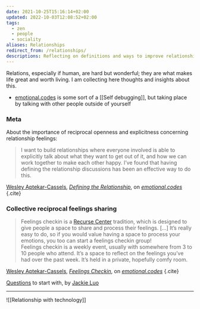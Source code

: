 ```yaml
---
date: 2021-10-25T15:16:14+02:00
updated: 2022-10-03T12:08:52+02:00
tags:
  - zen
  - people
  - sociality
aliases: Relationships
redirect_from: /relationships/
descriptions: Reflecting on definitions and ways to improve relationships with the world and its inhabitants.
---
```

Relations, especially if human, are hard but wonderful; they are what makes life great and worth living. I am collecting here thoughts and insights about this.

- [emotional.codes](https://emotional.codes 'a collection of tools that I’ve found useful for processing emotions and having interpersonal interactions.') is some sort of a [[Self debugging]], but taking place by talking with other people outside of yourself

### Meta

About the importance of reciprocal openness and explicitness concerning relationship feelings:

> I want to build relationships where everyone involved is able to explicitly talk about what they want to get out of it, and how we can work together to make each other happy. I’ve found that having defining the relationship discussions has been an effective way to do this.

[Wesley Aptekar-Cassels](https://wesleyac.com 'Wesley Aptekar-Cassels'), <cite>[Defining the Relationship](https://emotional.codes/dtr '“Defining the Relationship„ on emotional.codes')</cite>, on <cite>[emotional.codes](https://emotional.codes 'a collection of tools that I’ve found useful for processing emotions and having interpersonal interactions.')</cite>
{.cite}

### Collective reciprocal feelings sharing

> Feelings checkin is a [Recurse Center](https://recurse.com/ 'Recurse Center') tradition, which is designed to give people a space to share and process their feelings. \[…\] It’s really easy to do, so if you would value having a space to process your emotions, you too can start a feelings checkin group!  
> Feelings checkin is a weekly event, usually with somewhere from 3 to 10 people who attend. It’s a space to reflect on the feelings you’ve had over the past week. It’s held in a private, hopefully comfy room.

[Wesley Aptekar-Cassels](https://wesleyac.com 'Wesley Aptekar-Cassels'), <cite>[Feelings Checkin](https://emotional.codes/feelings-checkin '“Feelings Checkin„ on emotional.codes')</cite>, on <cite>[emotional.codes](https://emotional.codes 'a collection of tools that I’ve found useful for processing emotions and having interpersonal interactions.')</cite>
{.cite}

[Questions](http://jackieluo.com/questions 'Real Conversation Questions') to start with, by [Jackie Luo](http://jackieluo.com 'Jackie Luo’s personal website')

---

![[Relationship with technology]]